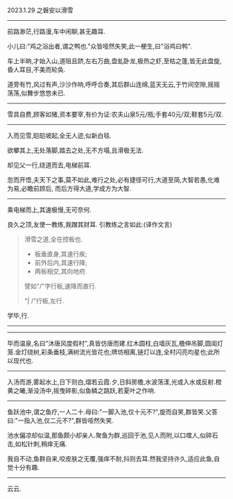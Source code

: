 2023.1.29 之磐安以滑雪

---

前路渺茫,行路漫,车中闲聊,甚无趣耳.

小儿曰:"鸡之浴出者,谓之鸭也."众皆哑然失笑,此一梗生,曰"浴鸡曰鸭".

车上半晌,才始入山,道阻且跻,左右万曲,盘虬卧龙,极热之虾,至枯之蓬,皆无此盘旋,昏人耳目,不美而轮奂.

道旁有竹,风过有声,沙沙作响,呼呼合奏,其后群山连绵,蓝天无云,于竹间空隙,摇摇荡荡,似舞步悠悠未已.

---

雪具自费,顾客如猪,资本要宰,有价为证:农夫山泉5元/瓶;手套40元/双;鞋套5元/双.

---

入而见雪,皑皑坡起,全无人迹,似新白毯.

欲攀其上,无处落脚,踏去之处,无不方塌,且滑极无法.

却见父一行,绕道而去,电梯前耳.

忽而开悟,夫天下之事,莫不如此,难行之处,必有捷径可行,大道至简,大智若愚,化难为易,必瞻前顾后, 而后方得大道,学成方为大智.

---

乘电梯而上,其速极慢,无可奈何.

良久之顶,友使一教练,我蹭其财耳. 引教练之言如此:(译作文言)


> 滑雪之道,全在控板也.
> 
> - 板垂直身,其速行疾; 
> - 前外后内,其速行降; 
> - 两板相交,其向地府.
>
> 譬如"\/"字行板,速降而直行.
>
> "| /"行板,左行.

学毕,行.

---



---

毕而温泉,名曰"沐唐风度假村",真皆仿唐而建.红木圆柱,白墙灰瓦,檐伸吊脚,圆闺灯笼.金灯绕树,彩条垂枝,满树流光皆花也;牌坊相离,链灯以连,全村闪亮均星也;此所以现代也.

---

入汤而游,雾起水上,日下则白,熠若云霞.夕,日斜房檐,水波荡漾,光或入水或反射.橙黄之曦,渐没汤中,摇曳碎影,似鱼鳞之跳跃,若夏叶之作响.

---

鱼跃池中,谓之鱼疗,一人二十.母曰:"一脚入池,仅十元不?",旋而自笑,群皆笑.父答曰:"一指入池,仅二元不?",群皆哑然失笑.

池水偏凉却似温,那鱼颇小却亲人.聚鱼为群,巡回于池,见人而附,以口噬人,似碎石击,如松针刺,稍痒无痛.

我自不动,鱼群自来,咬皮肤之无覆,强痒不耐,抖则去耳.然我坚持许久,适应此鱼,自觉十分有趣.

---

云云.